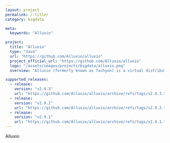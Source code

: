 ```yaml
---
layout: project
permalink: /:title/
category: bigdata

meta:
  keywords: "Alluxio"

project:
  title: "Alluxio"
  type: "Java"
  url: "https://github.com/Alluxio/alluxio"
  project_official_url: "https://github.com/Alluxio/alluxio"
  logo: "/assets/images/projects/bigdata/alluxio.png"
  overview: "Alluxio (formerly known as Tachyon) is a virtual distributed storage system. It bridges the gap between computation frameworks and storage systems, enabling computation applications to connect to numerous storage systems through a common interface."

supported_releases:
  - release:
    version: "v2.9.3"
    url: "https://github.com/Alluxio/alluxio/archive/refs/tags/v2.9.3.tar.gz"
  - release:
    version: "v2.9.2"
    url: "https://github.com/Alluxio/alluxio/archive/refs/tags/v2.9.2.tar.gz"
  - release:
    version: "v2.9.1"
    url: "https://github.com/Alluxio/alluxio/archive/refs/tags/v2.9.1.tar.gz"
---
```


<p>Alluxio</p>
